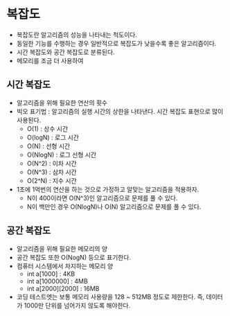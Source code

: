 # 복잡도

- 복잡도란 알고리즘의 성능을 나타내는 척도이다.
- 동일한 기능를 수행하는 경우 일반적으로 복잡도가 낮을수록 좋은 알고리즘이다.
- 시간 복잡도와 공간 복잡도로 분류된다.
- 메모리를 조금 더 사용하여

## 시간 복잡도

- 알고리즘을 위해 필요한 연산의 횟수
- 빅오 표기법 : 알고리즘의 실행 시간의 상한을 나타낸다. 시간 복잡도 표현으로 많이 사용된다.
    - O(1) : 상수 시간
    - O(logN) : 로그 시간
    - O(N) : 선형 시간
    - O(NlogN) : 로그 선형 시간
    - O(N^2) : 이차 시간
    - O(N^3) : 삼차 시간
    - O(2^N) : 지수 시간
- 1초에 1억번의 연산을 하는 것으로 가정하고 알맞는 알고리즘을 적용하자.
    - N이 400이라면 O(N^3)인 알고리즘으로 문제를 풀 수 있다.
    - N이 백만인 경우 O(NlogN)나 O(N) 알고리즘으로 문제를 풀 수 있다.

## 공간 복잡도

- 알고리즘을 위해 필요한 메모리의 양
- 공간 복잡도 또한 O(NogN) 등으로 표기한다.
- 컴퓨터 시스템에서 차지하는 메모리 양
    - int a[1000] : 4KB
    - int a[1000000] : 4MB
    - int a[2000][2000] : 16MB
- 코딩 테스트엣는 보통 메모리 사용량을 128 ~ 512MB 정도로 제한한다. 즉, 데이터가 1000만 단위를 넘어가지 않도록 해야한다. 